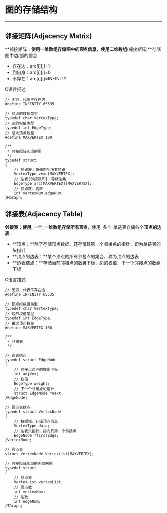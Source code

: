 # 图的存储结构

---

## 邻接矩阵\(Adjacency Matrix\)

**邻接矩阵：**使用一维数组存储图中的顶点信息，使用二维数组**\(邻接矩阵\)**存储图中边/弧的信息

* 存在边：arc\[i\]\[j\]=1
* 到自身：arc\[i\]\[i\]=0
* 不存在：arc\[i\]\[j\]=INFINITY

C语言描述

```
// 无穷，代表不存在边
#define INFINITY 65535

// 顶点的数据类型
typedef char VertexType;
// 边的权值类型
typedef int EdgeType;
// 最大顶点数量
#define MAXVERTEX 100

/**
 * 邻接矩阵实现的图
 */
typedef struct
{
    // 顶点表：存储图的所有顶点
    VertexType vexs[MAXVERTEX];
    // 边表[邻接矩阵]：存储边集
    EdgeType arc[MAXVERTEX][MAXVERTEX];
    // 顶点数、边数
    int vertexNum,edgeNum;
}MGraph;
```

## 邻接表\(Adjacency Table\)

**邻接表：**使用_一个_一维数组存储所有**顶点**，使用_多个_单链表存储各个**顶点的边表**

* **顶点：**除了存储顶点数据，还存储其第一个邻接点的指针，即为单链表的头指针
* **顶点的边表：**某个顶点的所有邻接点的集合，称为顶点的边表
* **边表结点：**存储当前邻接点的数组下标，边的权值，下一个邻接点的数组下标

C语言描述

```
// 无穷，代表不存在边
#define INFINITY 65535

// 顶点的数据类型
typedef char VertexType;
// 边的权值类型
typedef int EdgeType;
// 最大顶点数量
#define MAXVERTEX 100

/**
 * 邻接表
 */

// 边表结点
typedef struct EdgeNode
{
    // 邻接点对应的数组下标
    int adjVex;
    // 权值
    EdgeType weight;
    // 下一个邻接点的指针
    struct EdgeNode *next;
}EdgeNode;

// 顶点表结点
typedef struct VertexNode
{
    // 数据域，存储顶点信息
    VertexType data;
    // 边表头指针，指向其第一个邻接点
    EdgeNode *firstEdge;
}VertexNode;

// 顶点表
struct VertexNode VertexList[MAXVERTEX];

// 邻接矩阵实现的无向网图
typedef struct
{
    // 顶点表
    VertexList vertexList;
    // 顶点数
    int vertexNum;
    // 边数
    int edgeNum;
}TGraph;
```



